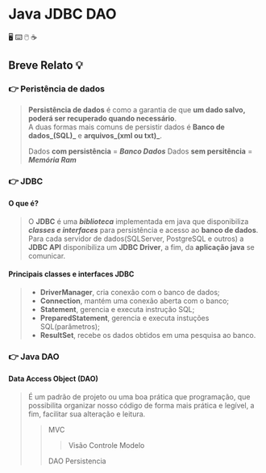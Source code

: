 # Java JDBC DAO
:desktop_computer: :keyboard: :computer_mouse: :coffee:

## Breve Relato :bulb:

### :point_right: Peristência de dados

>**Persistência de dados** é como a garantia de que **um dado salvo, poderá ser recuperado quando necessário**.  
>A duas formas mais comuns de persistir dados é  **Banco de dados_(SQL)_** e **arquivos_(xml ou txt)_**.
>
>Dados **com persistência** = **_Banco Dados_**
>Dados **sem persitência** = **_Memória Ram_**

### :point_right: JDBC

#### O que é?
>
>O **JDBC** é uma **_biblioteca_** implementada em java que disponibiliza **_classes e interfaces_** para persistência e acesso ao **banco de dados**.  
>Para cada  servidor de dados(SQLServer, PostgreSQL e outros) a  **JDBC API** disponibiliza um **JDBC Driver**, a fim, da **aplicação java**  se comunicar. 

#### Principais classes e interfaces JDBC

>- **DriverManager**, cria conexão com o banco de dados;
>- **Connection**, mantém uma conexão aberta com o banco;
>- **Statement**, gerencia e executa instrução SQL;
>- **PreparedStatement**, gerencia e executa instuções SQL(parâmetros);
>- **ResultSet**, recebe os dados obtidos em uma pesquisa ao banco.

### :point_right: Java DAO

#### Data Access Object (DAO)

>É um padrão de projeto ou uma boa prática que programação, que possibilita organizar nosso código de forma mais prática e legível, a fim,  facilitar sua alteração e leitura.
>
>>MVC 
>>>Visão
>>>Controle
>>>Modelo
>>
>>DAO
>>Persistencia
